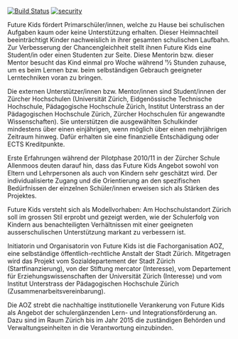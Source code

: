 [![Build Status](https://secure.travis-ci.org/panterch/future_kids.png?branch=master)](http://travis-ci.org/panterch/future_kids)
[![security](https://hakiri.io/github/panterch/future_kids/master.svg)](https://hakiri.io/github/panterch/future_kids/master)

Future Kids fördert Primarschüler/innen, welche zu Hause bei schulischen
Aufgaben kaum oder keine Unterstützung erhalten. Dieser Heimnachteil
beeinträchtigt Kinder nachweislich in ihrer gesamten schulischen Laufbahn. Zur
Verbesserung der Chancengleichheit stellt ihnen Future Kids eine Student/in
oder einen Studenten zur Seite. Diese Mentorin bzw. dieser Mentor besucht das
Kind einmal pro Woche während 11⁄2 Stunden zuhause, um es beim Lernen bzw. beim
selbständigen Gebrauch geeigneter Lerntechniken voran zu bringen.

Die externen Unterstützer/innen bzw. Mentor/innen sind Student/innen der
Zürcher Hochschulen (Universität Zürich, Eidgenössische Technische Hochschule,
Pädagogische Hochschule Zürich, Institut Unterstrass an der Pädagogischen
Hochschule Zürich, Zürcher Hochschulen für angewandte Wissenschaften). Sie
unterstützen die ausgewählten Schulkinder mindestens über einen einjährigen,
wenn möglich über einen mehrjährigen Zeitraum hinweg. Dafür erhalten sie eine
finanzielle Entschädigung oder ECTS Kreditpunkte.

Erste Erfahrungen während der Pilotphase 2010/11 in der Zürcher Schule
Allenmoos deuten darauf hin, dass das Future Kids Angebot sowohl von Eltern und
Lehrpersonen als auch von Kindern sehr geschätzt wird. Der individualisierte
Zugang und die Orientierung an den spezifischen Bedürfnissen der einzelnen
Schüler/innen erweisen sich als Stärken des Projektes.

Future Kids versteht sich als Modellvorhaben: Am Hochschulstandort Zürich soll
im grossen Stil erprobt und gezeigt werden, wie der Schulerfolg von Kindern aus
benachteiligten Verhältnissen mit einer geeigneten ausserschulischen
Unterstützung markant zu verbessern ist.

Initiatorin und Organisatorin von Future Kids ist die Fachorganisation AOZ,
eine selbständige öffentlich-rechtliche Anstalt der Stadt Zürich. Mitgetragen
wird das Projekt vom Sozialdepartement der Stadt Zürich (Startfinanzierung),
von der Stiftung mercator (Interesse), vom Departement für
Erziehungswissenschaften der Universität Zürich (Interesse) und vom Institut
Unterstrass der Pädagogischen Hochschule Zürich (Zusammenarbeitsvereinbarung).

Die AOZ strebt die nachhaltige institutionelle Verankerung von Future Kids als
Angebot der schulergänzenden Lern- und Integrationsförderung an. Dazu sind im
Raum Zürich bis im Jahr 2015 die zuständigen Behörden und Verwaltungseinheiten
in die Verantwortung einzubinden.
